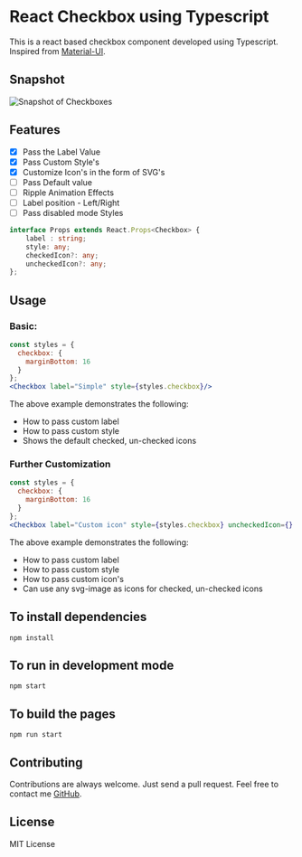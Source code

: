 # React Checkbox using Typescript

This is a react based checkbox component developed using Typescript.  
Inspired from [Material-UI](https://github.com/callemall/material-ui).

## Snapshot
![Snapshot of Checkboxes](https://github.com/georgeneil/react-typescript-checkbox/blob/master/snapshot/snapshot.PNG)

## Features
  - [x] Pass the Label Value
  - [x] Pass Custom Style's
  - [x] Customize Icon's in the form of SVG's
  - [ ] Pass Default value
  - [ ] Ripple Animation Effects
  - [ ] Label position - Left/Right
  - [ ] Pass disabled mode Styles

```typescript
interface Props extends React.Props<Checkbox> {
    label : string;
    style: any;
    checkedIcon?: any;
    uncheckedIcon?: any;
};
```

## Usage

### Basic:

```jsx
const styles = {
  checkbox: {
    marginBottom: 16
  }
};
<Checkbox label="Simple" style={styles.checkbox}/>
```
The above example demonstrates the following:
- How to pass custom label
- How to pass custom style
- Shows the default checked, un-checked icons

### Further Customization

```jsx
const styles = {
  checkbox: {
    marginBottom: 16
  }
};
<Checkbox label="Custom icon" style={styles.checkbox} uncheckedIcon={} checkedIcon={} />
```

The above example demonstrates the following:
- How to pass custom label
- How to pass custom style
- How to pass custom icon's
- Can use any svg-image as icons for checked, un-checked icons

## To install dependencies
```
npm install
```
## To run in development mode
```
npm start
```
## To build the pages
```
npm run start
```
## Contributing
Contributions are always welcome. Just send a pull request. Feel free to contact me [GitHub](https://github.com/georgeneil).

## License

MIT License
